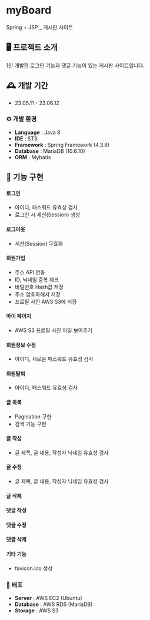 # myBoard
Spring + JSP _ 게시판 사이트


## 🖥️ 프로젝트 소개
1인 개발한 로그인 기능과 댓글 기능이 있는 게시판 사이트입니다.


## 🕰️ 개발 기간
* 23.05.11 - 23.06.12

### ⚙️ 개발 환경
- **Language** : Java 8
- **IDE** : STS
- **Framework** : Spring Framework (4.3.8)
- **Database** : MariaDB (10.6.10)
- **ORM** : Mybatis

## 📌 기능 구현
#### 로그인
- 아이디, 패스워드 유효성 검사
- 로그인 시 세션(Session) 생성
#### 로그아웃
- 세션(Session) 무효화
#### 회원가입
- 주소 API 연동
- ID, 닉네임 중복 체크
- 비밀번호 Hash값 저장
- 주소 암호화해서 저장
- 프로필 사진 AWS S3에 저장
#### 마이 페이지
- AWS S3 프로필 사진 파일 보여주기
#### 회원정보 수정
- 아이디, 새로운 패스워드 유효성 검사
#### 회원탈퇴
- 아이디, 패스워드 유효성 검사
#### 글 목록
- Pagination 구현
- 검색 기능 구현
#### 글 작성
- 글 제목, 글 내용, 작성자 닉네임 유효성 검사
#### 글 수정
- 글 제목, 글 내용, 작성자 닉네임 유효성 검사
#### 글 삭제
#### 댓글 작성
#### 댓글 수정
#### 댓글 삭제
#### 기타 기능
- favicon.ico 생성

### 🚀 배포
- **Server** : AWS EC2 (Ubuntu)
- **Database** : AWS RDS (MariaDB)
- **Storage** : AWS S3
